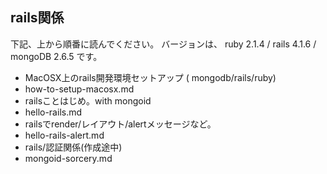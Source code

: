 



## rails関係

下記、上から順番に読んでください。
バージョンは、 ruby 2.1.4 / rails 4.1.6 / mongoDB 2.6.5 です。

- MacOSX上のrails開発環境セットアップ ( mongodb/rails/ruby)
 - how-to-setup-macosx.md
- railsことはじめ。with mongoid
 - hello-rails.md
- railsでrender/レイアウト/alertメッセージなど。
 - hello-rails-alert.md
- rails/認証関係(作成途中)
 - mongoid-sorcery.md
 

